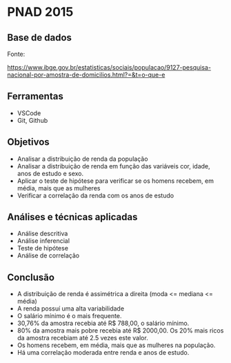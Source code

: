 # PNAD 2015


## Base de dados

Fonte:

https://www.ibge.gov.br/estatisticas/sociais/populacao/9127-pesquisa-nacional-por-amostra-de-domicilios.html?=&t=o-que-e

## Ferramentas

- VSCode
- Git, Github

## Objetivos

- Analisar a distribuição de renda da população
- Analisar a distribuição de renda em função das variáveis cor, idade, anos de estudo e sexo.
- Aplicar o teste de hipótese para verificar se os homens recebem, em média, mais que as mulheres
- Verificar a correlação da renda com os anos de estudo

## Análises e técnicas aplicadas

- Análise descritiva
- Análise inferencial
- Teste de hipótese
- Análise de correlação

## Conclusão

- A distribuição de renda é assimétrica a direita (moda <= mediana <= média)
- A renda possuí uma alta variabilidade
- O salário mínimo é o mais frequente.
- 30,76% da amostra recebia até R$ 788,00, o salário mínimo.
- 80% da amostra mais pobre recebia até R$ 2000,00. Os 20% mais ricos da amostra recebiam até 2.5 vezes este valor.
- Os homens recebem, em média, mais que as mulheres na população.
- Há uma correlação moderada entre renda e anos de estudo.
